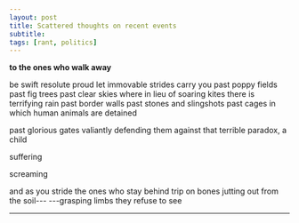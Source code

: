 ```yaml
---
layout: post
title: Scattered thoughts on recent events
subtitle: 
tags: [rant, politics]
---
```


**to the ones who walk away**

be swift resolute proud let immovable strides carry you
past poppy fields past fig trees past clear skies where in lieu of soaring kites there is terrifying rain
past border walls past stones and slingshots past cages in which human animals are detained

past glorious gates valiantly defending them against that terrible paradox, a child

suffering

screaming

and as you stride the ones who stay behind trip on bones jutting out from the soil---
---grasping limbs they refuse to see

---

<!--stackedit_data:
eyJoaXN0b3J5IjpbMTI3NDMxMDk5MCwxNDExMTczOTUzXX0=
-->